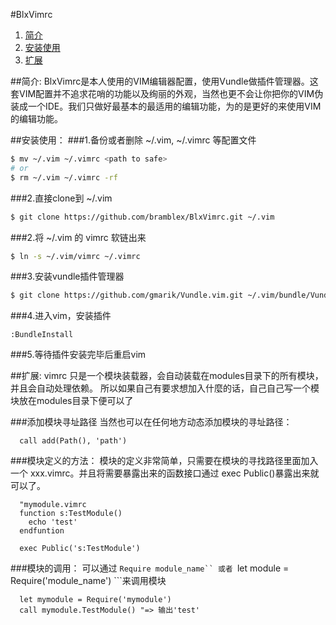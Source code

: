 #BlxVimrc
1. [简介](#简介)
2. [安装使用](#安装使用)
3. [扩展](#扩展)

##简介:
BlxVimrc是本人使用的VIM编辑器配置，使用Vundle做插件管理器。这套VIM配置并不追求花哨的功能以及绚丽的外观，当然也更不会让你把你的VIM伪装成一个IDE。我们只做好最基本的最适用的编辑功能，为的是更好的来使用VIM的编辑功能。

##安装使用：
###1.备份或者删除 ~/.vim, ~/.vimrc 等配置文件
```sh
$ mv ~/.vim ~/.vimrc <path to safe>
# or
$ rm ~/.vim ~/.vimrc -rf
```

###2.直接clone到 ~/.vim
```sh
$ git clone https://github.com/bramblex/BlxVimrc.git ~/.vim
```

###2.将 ~/.vim 的 vimrc 软链出来
```sh
$ ln -s ~/.vim/vimrc ~/.vimrc
```

###3.安装vundle插件管理器
```sh
$ git clone https://github.com/gmarik/Vundle.vim.git ~/.vim/bundle/Vundle.vim
```

###4.进入vim，安装插件
```VimL
:BundleInstall
```

###5.等待插件安装完毕后重启vim

##扩展:
vimrc 只是一个模块装载器，会自动装载在modules目录下的所有模块，并且会自动处理依赖。 所以如果自己有要求想加入什麼的话，自己自己写一个模块放在modules目录下便可以了

###添加模块寻址路径
当然也可以在任何地方动态添加模块的寻址路径：
```VimL
  call add(Path(), 'path')
```


###模块定义的方法：
模块的定义非常简单，只需要在模块的寻找路径里面加入一个 xxx.vimrc。并且将需要暴露出来的函数接口通过 exec Public()暴露出来就可以了。

```VimL
  "mymodule.vimrc
  function s:TestModule()
    echo 'test'
  endfuntion

  exec Public('s:TestModule')
```

###模块的调用：
可以通过 ```Require module_name`` 或者 ```let module = Require('module_name') ```来调用模块

```VimL
  let mymodule = Require('mymodule')
  call mymodule.TestModule() "=> 输出'test'
```
